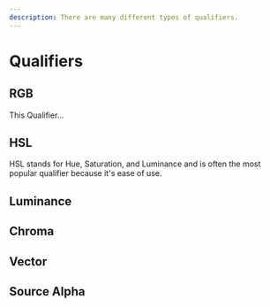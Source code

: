 ```yaml
---
description: There are many different types of qualifiers.
---
```


# Qualifiers

## RGB

This Qualifier...

## HSL

HSL stands for Hue, Saturation, and Luminance and is often the most popular qualifier because it's ease of use.&#x20;

## Luminance

## Chroma

## Vector

## Source Alpha
